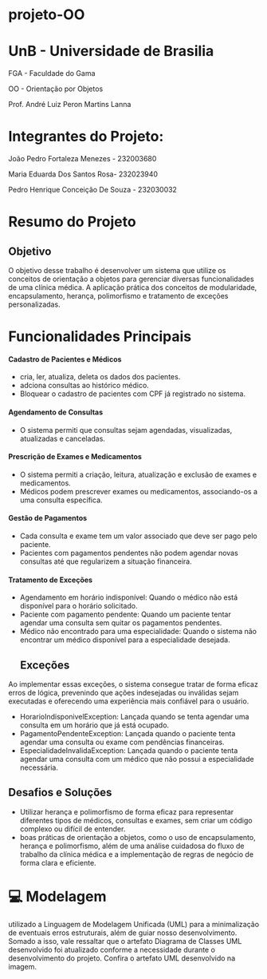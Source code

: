 # projeto-OO
# UnB - Universidade de Brasilia

FGA - Faculdade do Gama

OO - Orientação por Objetos

Prof. André Luiz Peron Martins Lanna

# Integrantes do Projeto:

João Pedro Fortaleza Menezes - 232003680

Maria Eduarda Dos Santos Rosa- 232023940

Pedro Henrique Conceição De Souza - 232030032

# Resumo do Projeto
## Objetivo
O objetivo desse trabalho é desenvolver um sistema que utilize os conceitos de orientação a objetos para gerenciar diversas funcionalidades de uma clínica médica. A aplicação prática dos conceitos de modularidade, encapsulamento, herança, polimorfismo e tratamento de exceções personalizadas.

# Funcionalidades Principais
#### Cadastro de Pacientes e Médicos
- cria, ler, atualiza, deleta os dados dos pacientes.
- adciona consultas ao histórico médico.
- Bloquear o cadastro de pacientes com CPF já registrado no sistema.
#### Agendamento de Consultas
- O sistema permiti que consultas sejam agendadas, visualizadas, atualizadas e canceladas.
#### Prescrição de Exames e Medicamentos
- O sistema permiti a criação, leitura, atualização e exclusão de exames e medicamentos.
- Médicos podem prescrever exames ou medicamentos, associando-os a uma consulta específica.
#### Gestão de Pagamentos
- Cada consulta e exame tem um valor associado que deve ser pago pelo paciente.
- Pacientes com pagamentos pendentes não podem agendar novas consultas até que regularizem a situação financeira.
#### Tratamento de Exceções
- Agendamento em horário indisponível: Quando o médico não está disponível para o horário solicitado.
- Paciente com pagamento pendente: Quando um paciente tentar agendar uma consulta sem quitar os pagamentos pendentes.
- Médico não encontrado para uma especialidade: Quando o sistema não encontrar um médico disponível para a especialidade desejada.
  ## Exceções
 Ao implementar essas exceções, o sistema consegue tratar de forma eficaz erros de lógica, prevenindo que ações indesejadas ou inválidas sejam executadas e oferecendo uma experiência mais confiável para o usuário.
 
   - HorarioIndisponivelException: Lançada quando se tenta agendar uma consulta em um horário que já está ocupado.
   - PagamentoPendenteException: Lançada quando o paciente tenta agendar uma consulta ou exame com pendências financeiras.
   - EspecialidadeInvalidaException: Lançada quando o paciente tenta agendar uma consulta com um médico que não possui a especialidade necessária.
## Desafios e Soluções
- Utilizar herança e polimorfismo de forma eficaz para representar diferentes tipos de médicos, consultas e exames, sem criar um código complexo ou difícil de entender.
- boas práticas de orientação a objetos, como o uso de encapsulamento, herança e polimorfismo, além de uma análise cuidadosa do fluxo de trabalho da clínica médica e a implementação de regras de negócio de forma clara e eficiente.
     
# 💻 Modelagem
utilizado a Linguagem de Modelagem Unificada (UML) para a minimalização de eventuais erros estruturais, além de guiar nosso desenvolvimento. Somado a isso, vale ressaltar que o artefato Diagrama de Classes UML desenvolvido foi atualizado conforme a necessidade durante o desenvolvimento do projeto. Confira o artefato UML desenvolvido na imagem.



  


     


